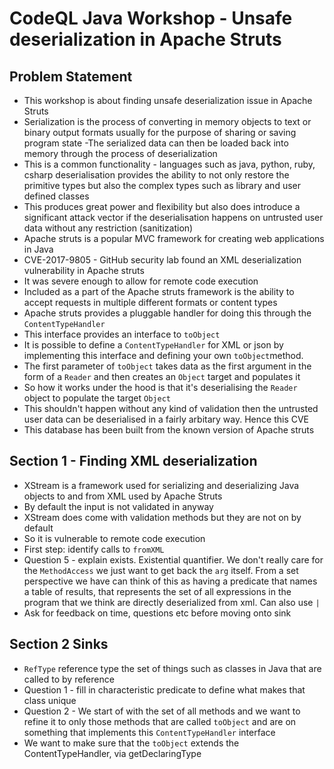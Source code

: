 # CodeQL Java Workshop - Unsafe deserialization in Apache Struts

## Problem Statement
- This workshop is about finding unsafe deserialization issue in Apache Struts
- Serialization is the process of converting in memory objects to text or binary output formats usually for the purpose of sharing or saving program state
-The serialized data can then be loaded back into memory through the process of deserialization 
- This is a common functionality - languages such as java, python, ruby, csharp deserialisation provides the ability to not only restore the primitive types but also the complex types such as library and user defined classes 
- This produces great power and flexibility but also does introduce a significant attack vector if the deserialisation happens on untrusted user data without any restriction (sanitization) 
- Apache struts is a popular MVC framework for creating web applications in Java
- CVE-2017-9805 - GitHub security lab found an XML deserialization vulnerability in Apache struts
- It was severe enough to allow for remote code execution   
- Included as a part of the Apache struts framework is the ability to accept requests in multiple different formats or content types
- Apache struts provides a pluggable handler for doing this through the `ContentTypeHandler`
- This interface provides an interface to `toObject`
- It is possible to define a `ContentTypeHandler` for XML or json by implementing this interface and defining your own `toObject`method. 
- The first parameter of `toObject` takes data as the first argument in the form of a `Reader` and then creates an `Object` target and populates it
- So how it works under the hood is that it's deserialising the `Reader` object to populate the target `Object` 
- This shouldn't happen without any kind of validation then the untrusted user data can be deserialised in a fairly arbitary way. Hence this CVE
- This database has been built from the known version of Apache struts

## Section 1 - Finding XML deserialization 
- XStream is a framework used for serializing and deserializing Java objects to and from XML  used by Apache Struts
- By default the input is not validated in anyway
- XStream does come with validation methods but they are not on by default 
- So it is vulnerable to remote code execution 
- First step: identify calls to `fromXML`
- Question 5 - explain exists. Existential quantifier.  We don't really care for the `MethodAccess` we just want to get back the `arg` itself. From a set perspective we have can think of this as having a predicate that names a table of results, that represents the set of all expressions in the program that we think are directly deserialized from xml. Can also use `|`
- Ask for feedback on time, questions etc  before moving onto sink 

## Section 2 Sinks 
- `RefType` reference type the set of things such as classes in Java that are called to by reference 
- Question 1 - fill in characteristic predicate to define what makes that class unique
- Question 2 - We start of with the set of all methods and we want to refine it to only those methods that are called `toObject` and are on something that implements this `ContentTypeHandler` interface
- We want to make sure that  the `toObject` extends the ContentTypeHandler, via getDeclaringType
